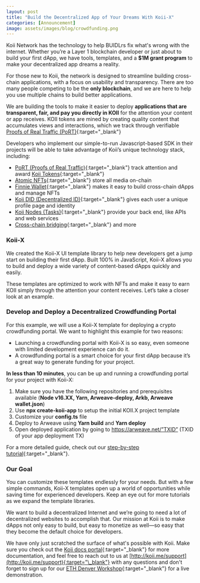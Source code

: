 ```yaml
---
layout: post
title: "Build the Decentralized App of Your Dreams With Koii-X"
categories: [Announcement]
image: assets/images/blog/crowdfunding.png
---
```


Koii Network has the technology to help BUIDLrs fix what's wrong with the internet. Whether you’re a Layer 1 blockchain developer or just about to build your first dApp, we have tools, templates, and a **$1M grant program** to make your decentralized app dreams a reality.

For those new to Koii, the network is designed to streamline building cross-chain applications, with a focus on usability and transparency. There are too many people competing to be the **only blockchain**, and we are here to help you use multiple chains to build better applications.

We are building the tools to make it easier to deploy **applications that are transparent, fair, and pay you directly in KOII** for the attention your content or app receives. KOII tokens are mined by creating quality content that accumulates views and interactions, which we track through verifiable [Proofs of Real Traffic (PoRT)](https://koii.network/proofs-of-real-traffic.pdf){:target="\_blank"}

Developers who implement our simple-to-run Javascript-based SDK in their projects will be able to take advantage of Koii’s unique technology stack, including:

- [PoRT (Proofs of Real Traffic)](https://koii.network/proofs-of-real-traffic.pdf){:target="\_blank"} track attention and award [Koii Tokens](https://blog.koii.network/What-Is-The-Attention_Economy/){:target="\_blank"}
- [Atomic NFTs](https://atomicnft.com){:target="\_blank"} store all media on-chain
- [Finnie Wallet](https://github.com/koii-network/Finnie.site){:target="\_blank"} makes it easy to build cross-chain dApps and manage NFTs
- [Koii DID (Decentralized ID)](https://blog.koii.network/DID/){:target="\_blank"} gives each user a unique profile page and identity
- [Koii Nodes (Tasks)](https://koii.network/earn/everyone){:target="\_blank"} provide your back end, like APIs and web services
- [Cross-chain bridging](https://blog.koii.network/Ethereum-to-Koii/){:target="\_blank"} and more

### Koii-X

We created the Koii-X UI template library to help new developers get a jump start on building their first dApp. Built 100% in JavaScript, Koii-X allows you to build and deploy a wide variety of content-based dApps quickly and easily.

These templates are optimized to work with NFTs and make it easy to earn KOII simply through the attention your content receives. Let’s take a closer look at an example.

### Develop and Deploy a Decentralized Crowdfunding Portal

For this example, we will use a Koii-X template for deploying a crypto crowdfunding portal. We want to highlight this example for two reasons:

- Launching a crowdfunding portal with Koii-X is so easy, even someone with limited development experience can do it.
- A crowdfunding portal is a smart choice for your first dApp because it’s a great way to generate funding for your project.

**In less than 10 minutes**, you can be up and running a crowdfunding portal for your project with Koii-X:

1. Make sure you have the following repositories and prerequisites available (**Node v16.XX, Yarn, Arweave-deploy, Arkb, Arweave wallet.json**)
2. Use **npx create-koii-app** to setup the initial KOII.X project template
3. Customize your **config.ts** file
4. Deploy to Arweave using **Yarn build** and **Yarn deploy**
5. Open deployed application by going to https://arweave.net/”TXID” (TXID of your app deployment TX)

For a more detailed guide, check out our [step-by-step tutorial](https://docs.koii.network/build-dapps-with-koii/template-library/crowdfunding-portal){:target="\_blank"}. 

### Our Goal

You can customize these templates endlessly for your needs. But with a few simple commands, Koii-X templates open up a world of opportunities while saving time for experienced developers. Keep an eye out for more tutorials as we expand the template libraries.

We want to build a decentralized Internet and we’re going to need a lot of decentralized websites to accomplish that. Our mission at Koii is to make dApps not only easy to build, but easy to monetize as well—so easy that they become the default choice for developers.

We have only just scratched the surface of what's possible with Koii. Make sure you check out the [Koii docs portal](http://koii.me/dev_docs){:target="\_blank"} for more documentation, and feel free to reach out to us at [http://koii.me/support](http://koii.me/support){:target="\_blank"} with any questions and don't forget to sign up for our [ETH Denver Workshop](https://koii.me/ETHDenWorkshop){:target="\_blank"} for a live demonstration.
